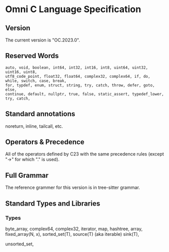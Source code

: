 # Omni C Language Specification

## Version

The current version is "OC.2023.0".

## Reserved Words

```
auto, void, boolean, int64, int32, int16, int8, uint64, uint32, uint16, uint8,
utf8_code_point, float32, float64, complex32, complex64, if, do, while, switch, case, break,
for, typdef, enum, struct, string, try, catch, throw, defer, goto, else,
continue, default, nullptr, true, false, static_assert, typedef_lower, try, catch,
```

## Standard annotations

noreturn, inline, tailcall, etc.

## Operators & Precedence

All of the operators defined by C23 with the same precedence rules (except
"->" for which "." is used).

## Full Grammar

The reference grammer for this version is in tree-sitter grammar.

## Standard Types and Libraries

### Types

byte_array,
complex64,
complex32,
iterator,
map,
hashtree,
array,
fixed_array(N, x),
sorted_set(T),
source(T) (aka iterable)
sink(T),

unsorted_set,




